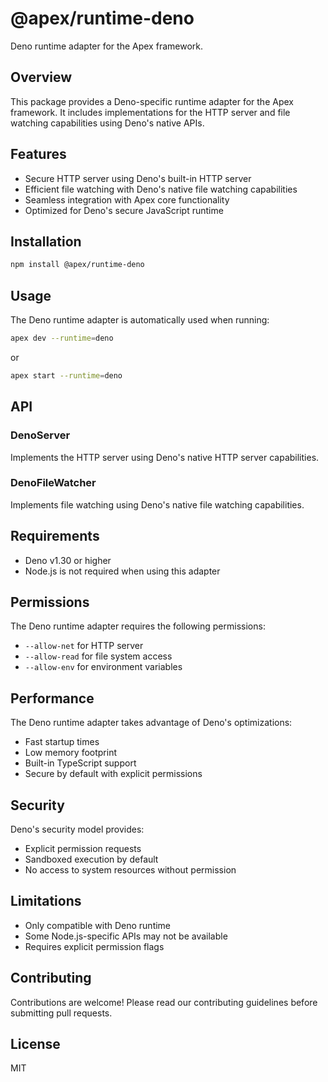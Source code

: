 # @apex/runtime-deno

Deno runtime adapter for the Apex framework.

## Overview

This package provides a Deno-specific runtime adapter for the Apex framework. It includes implementations for the HTTP server and file watching capabilities using Deno's native APIs.

## Features

- Secure HTTP server using Deno's built-in HTTP server
- Efficient file watching with Deno's native file watching capabilities
- Seamless integration with Apex core functionality
- Optimized for Deno's secure JavaScript runtime

## Installation

```bash
npm install @apex/runtime-deno
```

## Usage

The Deno runtime adapter is automatically used when running:

```bash
apex dev --runtime=deno
```

or

```bash
apex start --runtime=deno
```

## API

### DenoServer

Implements the HTTP server using Deno's native HTTP server capabilities.

### DenoFileWatcher

Implements file watching using Deno's native file watching capabilities.

## Requirements

- Deno v1.30 or higher
- Node.js is not required when using this adapter

## Permissions

The Deno runtime adapter requires the following permissions:

- `--allow-net` for HTTP server
- `--allow-read` for file system access
- `--allow-env` for environment variables

## Performance

The Deno runtime adapter takes advantage of Deno's optimizations:

- Fast startup times
- Low memory footprint
- Built-in TypeScript support
- Secure by default with explicit permissions

## Security

Deno's security model provides:

- Explicit permission requests
- Sandboxed execution by default
- No access to system resources without permission

## Limitations

- Only compatible with Deno runtime
- Some Node.js-specific APIs may not be available
- Requires explicit permission flags

## Contributing

Contributions are welcome! Please read our contributing guidelines before submitting pull requests.

## License

MIT